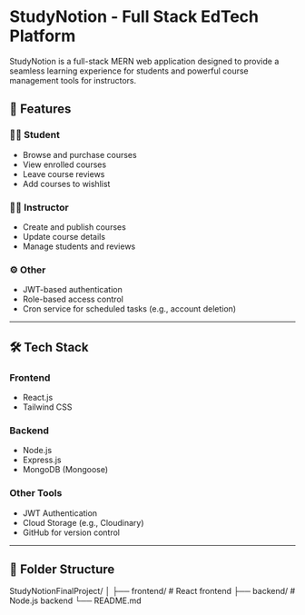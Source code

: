 # StudyNotion - Full Stack EdTech Platform

StudyNotion is a full-stack MERN web application designed to provide a seamless learning experience for students and powerful course management tools for instructors.

## 🚀 Features

### 👨‍🎓 Student
- Browse and purchase courses
- View enrolled courses
- Leave course reviews
- Add courses to wishlist

### 👩‍🏫 Instructor
- Create and publish courses
- Update course details
- Manage students and reviews

### ⚙️ Other
- JWT-based authentication
- Role-based access control
- Cron service for scheduled tasks (e.g., account deletion)

---

## 🛠️ Tech Stack

### Frontend
- React.js
- Tailwind CSS

### Backend
- Node.js
- Express.js
- MongoDB (Mongoose)

### Other Tools
- JWT Authentication
- Cloud Storage (e.g., Cloudinary)
- GitHub for version control

---

## 📂 Folder Structure

StudyNotionFinalProject/
│
├── frontend/ # React frontend
├── backend/ # Node.js backend
└── README.md
